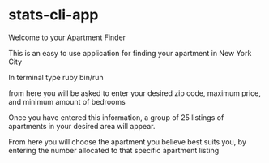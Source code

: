 # stats-cli-app
Welcome to your Apartment Finder

This is an easy to use application for finding your apartment in New York City

In terminal type ruby bin/run

from here you will be asked to enter your desired zip code, maximum price,
and minimum amount of bedrooms

Once you have entered this information, a group of 25 listings of apartments in your
desired area will appear.

From here you will choose the apartment you believe best suits you, by entering
the number allocated to that specific apartment listing
